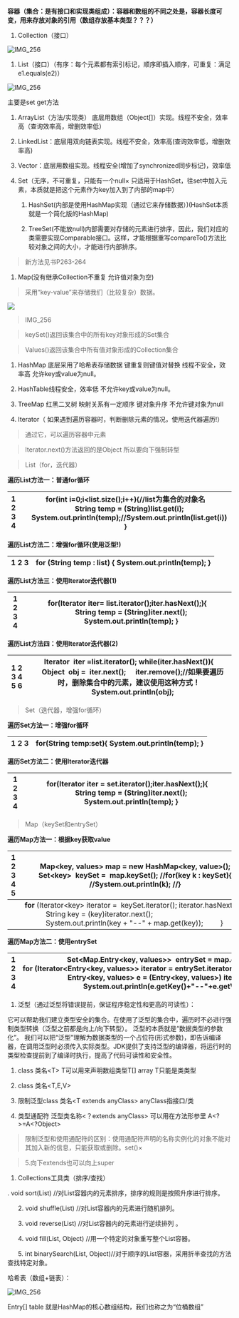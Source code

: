 **容器（集合：是有接口和实现类组成）：容器和数组的不同之处是，容器长度可变，用来存放对象的引用（数组存放基本类型？？？）**

1.  Collection（接口）

![IMG_256](media/9b5a0c624c3399d3c89fd5982458d856.png)

1.  List（接口）（有序：每个元素都有索引标记，顺序即插入顺序，可重复：满足
    e1.equals(e2)）

![IMG_256](media/3346738f32259817b9ed57672f41c746.png)

主要是set get方法

1.  ArrayList（方法/实现类）
    底层用数组（Object[]）实现。线程不安全，效率高（查询效率高，增删效率低）

2.  LinkedList：底层用双向链表实现。线程不安全，效率高(查询效率低，增删效率高)

3.  Vector：底层用数组实现。线程安全(增加了synchronized同步标记)，效率低

4.  Set（无序，不可重复，只能有一个null×
    只适用于HashSet，往set中加入元素，本质就是把这个元素作为key加入到了内部的map中）

    1.  HashSet(内部是使用HashMap实现（通过它来存储数据）)(HashSet本质就是一个简化版的HashMap)

    2.  TreeSet(不能放null)内部需要对存储的元素进行排序，因此，我们对应的类需要实现Comparable接口。这样，才能根据重写compareTo()方法比较对象之间的大小，才能进行内部排序。

>   新方法见书P263-264

1.  Map(没有继承Collection不重复 允许值对象为空)

>   采用“key-value”来存储我们（比较复杂）数据。

![](media/fcacd12c8935631bbf2c4ee95ceb92a4.png)

>   IMG_256

>   keySet()返回该集合中的所有key对象形成的Set集合

>   Values()返回该集合中所有值对象形成的Collection集合

1.  HashMap 底层采用了哈希表存储数据 键重复则键值对替换 线程不安全，效率高
    允许key或value为null。

2.  HashTable线程安全，效率低 不允许key或value为null。

3.  TreeMap 红黑二叉树 映射关系有一定顺序 键对象升序 不允许键对象为null

4.  Iterator（ 如果遇到遍历容器时，判断删除元素的情况，使用迭代器遍历!）

>   通过它，可以遍历容器中元素

>   Iterator.next()方法返回的是Object 所以要向下强制转型

>   List（for，迭代器）

**遍历List方法一：普通for循环**

| 1 2 3 4 | **for**(**int** i=0;i\<list.size();i++){//list为集合的对象名     String temp = (String)list.get(i);     System.out.println(temp);//System.out.println(list.get(i)) } |
|---------|----------------------------------------------------------------------------------------------------------------------------------------------------------------------|


**遍历List方法二：增强for循环(使用泛型!)**

| 1 2 3 | **for** (String temp : list) { System.out.println(temp); } |
|-------|------------------------------------------------------------|


**遍历List方法三：使用Iterator迭代器(1)**

| 1 2 3 4 | **for**(Iterator iter= list.iterator();iter.hasNext();){     String temp = (String)iter.next();     System.out.println(temp); } |
|---------|---------------------------------------------------------------------------------------------------------------------------------|


**遍历List方法四：使用Iterator迭代器(2)**

| 1 2 3 4 5 6 | Iterator  iter =list.iterator(); **while**(iter.hasNext()){     Object  obj =  iter.next();     iter.remove();//如果要遍历时，删除集合中的元素，建议使用这种方式！     System.out.println(obj); |
|-------------|-------------------------------------------------------------------------------------------------------------------------------------------------------------------------------------------------|


>   Set（迭代器，增强for循环）

**遍历Set方法一：增强for循环**

| 1 2 3 | **for**(String temp:set){ System.out.println(temp); } |
|-------|-------------------------------------------------------|


**遍历Set方法二：使用Iterator迭代器**

| 1 2 3 4 | **for**(Iterator iter = set.iterator();iter.hasNext();){     String temp = (String)iter.next();     System.out.println(temp); } |
|---------|---------------------------------------------------------------------------------------------------------------------------------|


>   Map（keySet和entrySet）

**遍历Map方法一：根据key获取value**

| 1 2 3 4 5 | Map\<key, values\> map = **new** HashMap\<key, value\>(); Set\<key\>  keySet =  map.keySet(); **//for**(key k : keySet){ //System.out.println(k); //}                                               |
|-----------|-----------------------------------------------------------------------------------------------------------------------------------------------------------------------------------------------------|
|           |  **for** (Iterator\<key\> iterator =  keySet.iterator(); iterator.hasNext();) {             String key = (key)iterator.next();             System.out.println(key + "--" + map.get(key));         } |

**遍历Map方法二：使用entrySet**

| 1 2 3 4 | Set\<Map.Entry\<key, values\>\>  entrySet = map.entrySet(); **for** (Iterator\<Entry\<key, values\>\> iterator = entrySet.iterator(); iterator.hasNext();) {     Entry\<key, values\> e = (Entry\<key, values\>) iterator.next();      System.out.println(e.getKey()+"--"+e.getValue()); |
|---------|------------------------------------------------------------------------------------------------------------------------------------------------------------------------------------------------------------------------------------------------------------------------------------------|


1.  泛型（通过泛型将错误提前，保证程序稳定性和更高的可读性）：

它可以帮助我们建立类型安全的集合。在使用了泛型的集合中，遍历时不必进行强制类型转换（泛型之前都是向上/向下转型）。 泛型的本质就是“数据类型的参数化”。
我们可以把“泛型”理解为数据类型的一个占位符(形式参数)，即告诉编译器，在调用泛型时必须传入实际类型。JDK提供了支持泛型的编译器，将运行时的类型检查提前到了编译时执行，提高了代码可读性和安全性。

1.  class 类名\<T\> T可以用来声明数组类型T[] array T只能是类类型

2.  class 类名\<T,E,V\>

3.  限制泛型class 类名\<T extends anyClass\> anyClass指接口/类

4.  类型通配符 泛型类名称\<？extends anyClass\> 可以用在方法形参里
    A\<?\>=A\<?Object\>

>   限制泛型和使用通配符的区别：使用通配符声明的名称实例化的对象不能对其加入新的信息，只能获取或删除。set()×

>   5.向下extends也可以向上super

1.  Collections工具类（排序/查找）

. void sort(List) //对List容器内的元素排序，排序的规则是按照升序进行排序。

      2. void shuffle(List) //对List容器内的元素进行随机排列。

      3. void reverse(List) //对List容器内的元素进行逆续排列 。

      4. void fill(List, Object) //用一个特定的对象重写整个List容器。

      5. int binarySearch(List,
Object)//对于顺序的List容器，采用折半查找的方法查找特定对象。

哈希表（数组+链表）：

![IMG_256](media/60064eb152707799667d8fce5ab96221.png)

Entry[] table 就是HashMap的核心数组结构，我们也称之为“位桶数组”
